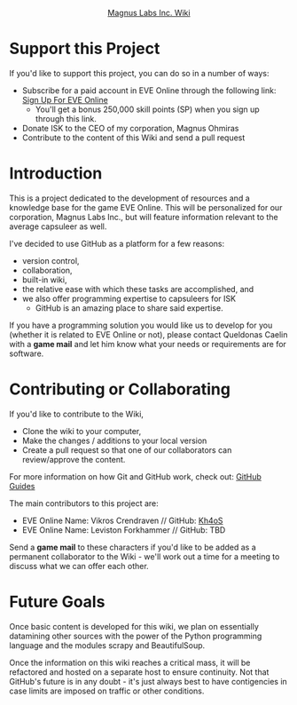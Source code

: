 <p align="center" size="24"><a href="https://github.com/Kh4oS/MagnusLabsInc/wiki">Magnus Labs Inc. Wiki</a></p>

# Support this Project

If you'd like to support this project, you can do so in a number of ways:
- Subscribe for a paid account in EVE Online through the following link: <a href="http://secure.eveonline.com/signup/?invc=102e9d79-ca03-4238-9024-c329420d2ba0&action=buddy">Sign Up For EVE Online</a>
    - You'll get a bonus 250,000 skill points (SP) when you sign up through this link.
- Donate ISK to the CEO of my corporation, Magnus Ohmiras
- Contribute to the content of this Wiki and send a pull request


# Introduction

This is a project dedicated to the development of resources and a knowledge base
for the game EVE Online. This will be personalized for our corporation, Magnus
Labs Inc., but will feature information relevant to the average capsuleer as well.

I've decided to use GitHub as a platform for a few reasons:
- version control,
- collaboration,
- built-in wiki,
- the relative ease with which these tasks are accomplished, and
- we also offer programming expertise to capsuleers for ISK
    - GitHub is an amazing place to share said expertise.

If you have a programming solution you would like us to develop for you (whether
it is related to EVE Online or not), please contact Queldonas Caelin with a
**game mail** and let him know what your needs or requirements are for software.


# Contributing or Collaborating

If you'd like to contribute to the Wiki,
- Clone the wiki to your computer,
- Make the changes / additions to your local version
- Create a pull request so that one of our collaborators can review/approve the content.

For more information on how Git and GitHub work, check out: <a href="https://guides.github.com/">GitHub Guides</a>

The main contributors to this project are:
- EVE Online Name: Vikros Crendraven // GitHub: <a href="https://github.com/Kh4oS">Kh4oS</a>
- EVE Online Name: Leviston Forkhammer // GitHub: TBD

Send a **game mail** to these characters if you'd like to be added as a permanent
collaborator to the Wiki - we'll work out a time for a meeting to discuss what we
can offer each other.


# Future Goals

Once basic content is developed for this wiki, we plan on essentially datamining
other sources with the power of the Python programming language and the modules
scrapy and BeautifulSoup.

Once the information on this wiki reaches a critical mass, it will be refactored
and hosted on a separate host to ensure continuity. Not that GitHub's future is
in any doubt - it's just always best to have contigencies in case limits are imposed
on traffic or other conditions.
